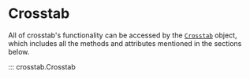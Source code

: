 # Crosstab

All of crosstab's functionality can be accessed by the [`Crosstab`](./crosstab.md) object, which
includes all the methods and attributes mentioned in the sections below.

::: crosstab.Crosstab
